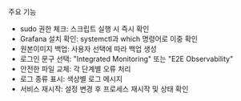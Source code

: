 주요 기능

- sudo 권한 체크: 스크립트 실행 시 즉시 확인
- Grafana 설치 확인: systemctl과 which 명령어로 이중 확인
- 원본이미지 백업: 사용자 선택에 따라 백업 생성
- 로그인 문구 선택: "Integrated Monitoring" 또는 "E2E Observability"
- 안전한 파일 교체: 각 단계별 오류 처리
- 로그 종류 표시: 색상별 로그 메시지
- 서비스 재시작: 설정 변경 후 프로세스 재시작 및 상태 확인